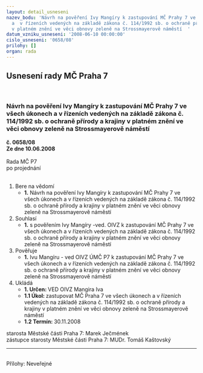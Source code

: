 ```yaml
---
layout: detail_usneseni
nazev_bodu: 'Návrh na pověření Ivy Mangíry k zastupování MČ Prahy 7 ve všech úkonech
  a  v řízeních vedených na základě zákona č. 114/1992 sb. o ochraně přírody a krajiny
  v platném znění ve věci obnovy zeleně na Strossmayerově náměstí  '
datum_vzniku_usneseni: '2008-06-10 00:00:00'
cislo_usneseni: '0658/08'
prilohy: []
organ: rada
---
```

<div id="ucUsn_pList" class="usn">
	<span><h2>Usnesení rady MČ Praha 7 </h2>
<br></span><div class="standBody">
<span><h3>Návrh na pověření Ivy Mangíry k zastupování MČ Prahy 7 ve všech úkonech a  v řízeních vedených na základě zákona č. 114/1992 sb. o ochraně přírody a krajiny v platném znění ve věci obnovy zeleně na Strossmayerově náměstí  </h3></span><div class="center">
		<strong>č. 0658/08</strong><br>
	</div>
<div class="center">
		<strong>Ze dne 10.06.2008</strong><br><br>
	</div>Rada MČ P7<br> po projednání<br><br><ol>
<li>Bere na vědomí<ul><li>
<strong>1.</strong> Návrh na pověření Ivy Mangíry k zastupování MČ Prahy 7 ve všech úkonech a  v řízeních vedených na základě zákona č. 114/1992 sb. o ochraně přírody a krajiny v platném znění ve věci obnovy zeleně na Strossmayerově náměstí   </li></ul>
</li>
<li>Souhlasí<ul><li>
<strong>1.</strong> s pověřením Ivy Mangíry  -ved. OIVZ k zastupování MČ Prahy 7 ve všech úkonech a  v řízeních vedených na základě zákona č. 114/1992 sb. o ochraně přírody a krajiny v platném znění ve věci obnovy zeleně na Strossmayerově náměstí    </li></ul>
</li>
<li>Pověřuje<ul><li>
<strong>1.</strong> Ivu Mangíru - ved OIVZ ÚMČ P7 k zastupování MČ Prahy 7 ve všech úkonech a  v řízeních vedených na základě zákona č. 114/1992 sb. o ochraně přírody a krajiny v platném znění ve věci obnovy zeleně na Strossmayerově náměstí          </li></ul>
</li>
<li>Ukládá<ul>
<li>
<strong>1. Určen: </strong>VED OIVZ Mangira Iva</li>
<li>
<strong>1.1 Úkol: </strong>zastupovat MČ Praha 7 ve všech úkonech a  v řízeních vedených na základě zákona č. 114/1992 sb. o ochraně přírody a krajiny v platném znění ve věci obnovy zeleně na Strossmayerově náměstí  </li>
<li>
<strong>1.2 Termín: </strong>30.11.2008</li>
</ul>
</li>
</ol>starosta Městské části Praha 7: Marek Ječmének<br>zástupce starosty Městské části Praha 7: MUDr. Tomáš Kaštovský <hr>
<br>Přílohy: Neveřejné</div>
</div>